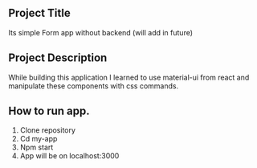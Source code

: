 ## Project Title
Its simple Form app without backend (will add in future)
## Project Description 
While building this application I learned to use material-ui from react and manipulate these components with css commands.
## How to run app. 
1. Clone repository
2. Cd my-app 
3. Npm start
4. App will be on localhost:3000